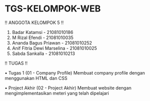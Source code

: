 # TGS-KELOMPOK-WEB

  !!  ANGGOTA KELOMPOK 5  !!
  
  1. Badar Katamsi - 21081010186
  2. M Rizal Efendi - 21081010035
  3. Ananda Bagus Priawan - 21081010252
  4. Anif Fitria Dewi Marselina - 21081010025
  5. Sabda Sankalla - 21081010213
  
  
  !!  TUGAS !!
  
  • Tugas 1 (01 - Company Profile)
    Membuat company profile dengan menggunakan HTML dan CSS
    
  • Project Akhir (02 - Project Akhir)
    Membuat website dengan mengimplementasikan meteri yang telah dipelajari
  
